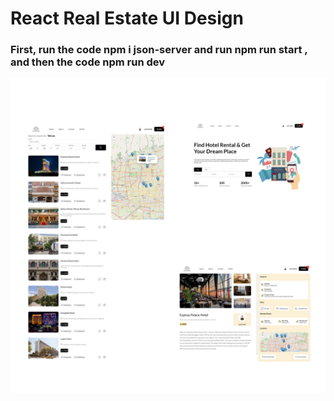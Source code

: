 # React Real Estate UI Design

### First, run the code npm i json-server and run npm run start , and then the code npm run dev

![project](./src/assets/11.jpg)
